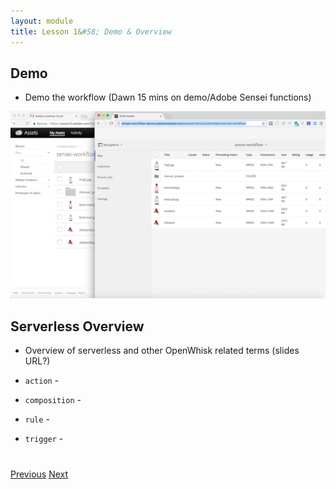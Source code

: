 ```yaml
---
layout: module
title: Lesson 1&#58; Demo & Overview
---
```


## Demo

- Demo the workflow (Dawn 15 mins on demo/Adobe Sensei functions)

![](images/sensei-workflow.png)

## Serverless Overview
- Overview of serverless and other OpenWhisk related terms (slides URL?)

- `action` - 
- `composition` -
- `rule` - 
- `trigger` - 

<div class="row" style="margin-top:40px;">
<div class="col-sm-12">
<a href="index.html" class="btn btn-default"><i class="glyphicon glyphicon-chevron-left"></i> Previous</a>
<a href="lesson2.html" class="btn btn-default pull-right">Next <i class="glyphicon
glyphicon-chevron-right"></i></a>
</div>
</div>
